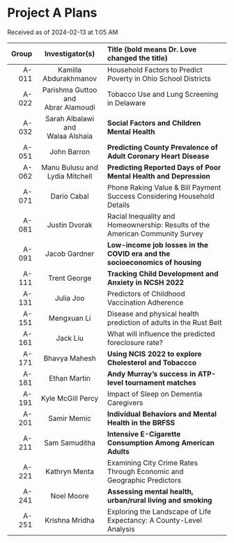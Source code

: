 # Project A Plans

Received as of 2024-02-13 at 1:05 AM

Group | Investigator(s) | Title (bold means Dr. Love changed the title)
----: | :--------------: | :-----------------------------------------------------------
A-011 | Kamilla Abdurakhmanov | Household Factors to Predict Poverty in Ohio School Districts
A-022 | Parishma Guttoo and <br /> Abrar Alamoudi | Tobacco Use and Lung Screening in Delaware
A-032 | Sarah Albalawi and <br /> Walaa Alshaia | **Social Factors and Children Mental Health**
A-051 | John Barron | **Predicting County Prevalence of Adult Coronary Heart Disease**
A-062 | Manu Bulusu and <br /> Lydia Mitchell | **Predicting Reported Days of Poor Mental Health and Depression**
A-071 | Dario Cabal | Phone Raking Value & Bill Payment Success Considering Household Details
A-081 | Justin Dvorak | Racial Inequality and Homeownership: Results of the American Community Survey
A-091 | Jacob Gardner | **Low-income job losses in the COVID era and the socioeconomics of housing**
A-111 | Trent George | **Tracking Child Development and Anxiety in NCSH 2022**
A-131 | Julia Joo | Predictors of Childhood Vaccination Adherence
A-151 | Mengxuan Li | Disease and physical health prediction of adults in the Rust Belt
A-161 | Jack Liu | What will influence the predicted foreclosure rate?
A-171 | Bhavya Mahesh | **Using NCIS 2022 to explore Cholesterol and Tobaccco**
A-181 | Ethan Martin | **Andy Murray’s success in ATP-level tournament matches**
A-191 | Kyle McGill Percy | Impact of Sleep on Dementia Caregivers
A-201 | Samir Memic | **Individual Behaviors and Mental Health in the BRFSS**
A-211 | Sam Samuditha | **Intensive E-Cigarette Consumption Among American Adults**
A-221 | Kathryn Menta | Examining City Crime Rates Through Economic and Geographic Predictors
A-241 | Noel Moore | **Assessing mental health, urban/rural living and smoking**
A-251 | Krishna Mridha | Exploring the Landscape of Life Expectancy: A County-Level Analysis
